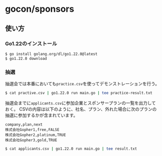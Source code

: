 # gocon/sponsors

## 使い方

### Go1.22のインストール

```sh
$ go install golang.org/dl/go1.22.0@latest
$ go1.22.0 download
```

### 抽選

抽選会では本番においても`practice.csv`を使ってデモンストレーションを行う。

```sh
$ cat practive.csv | go1.22.0 run main.go | tee practice-result.txt
```

抽選会までに`applicants.csv`に参加企業とスポンサープランの一覧を出力しておく。
CSVの内容は以下のように、社名、プラン、外れた場合に次のプランの抽選に参加するかが含まれています。

```
company,plan,next
株式会社Gopher1,free,FALSE
株式会社Gopher2,platinum,TRUE
株式会社Gopher3,gold,TRUE
```

```sh
$ cat applicants.csv | go1.22.0 run main.go | tee result.txt
```

